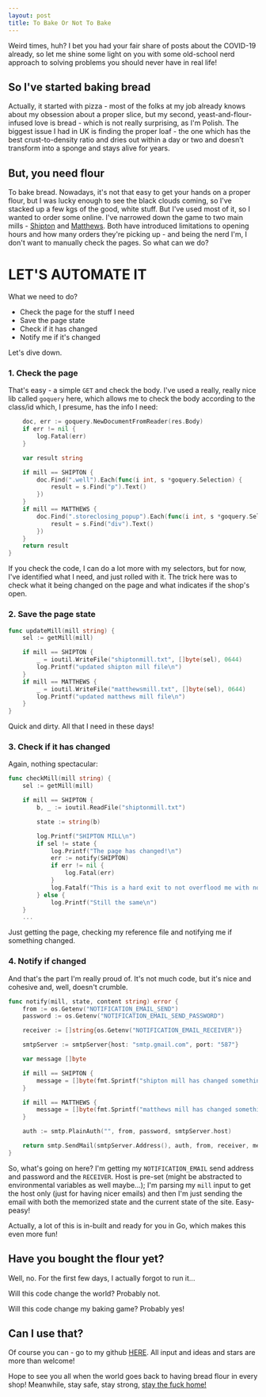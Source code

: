 ```yaml
---
layout: post
title: To Bake Or Not To Bake
---
```


Weird times, huh? I bet you had your fair share of posts about the COVID-19 already, so let me shine some light on you with some old-school nerd approach to solving problems you should never have in real life!

## So I've started baking bread

Actually, it started with pizza - most of the folks at my job already knows about my obsession about a proper slice, but my second, yeast-and-flour-infused love is bread - which is not really surprising, as I'm Polish. The biggest issue I had in UK is finding the proper loaf - the one which has the best crust-to-density ratio and dries out within a day or two and doesn't transform into a sponge and stays alive for years.

## But, you need flour

To bake bread. Nowadays, it's not that easy to get your hands on a proper flour, but I was lucky enough to see the black clouds coming, so I've stacked up a few kgs of the good, white stuff. But I've used most of it, so I wanted to order some online. I've narrowed down the game to two main mills - [Shipton](https://www.shipton-mill.com) and [Matthews](https://fwpmatthews.co.uk).
Both have introduced limitations to opening hours and how many orders they're picking up - and being the nerd I'm, I don't want to manually check the pages. So what can we do?

# LET'S AUTOMATE IT

What we need to do?

* Check the page for the stuff I need
* Save the page state
* Check if it has changed
* Notify me if it's changed

Let's dive down.

### 1. Check the page

That's easy - a simple `GET` and check the body. I've used a really, really nice lib called `goquery` here, which allows me to check the body according to the class/id which, I presume, has the info I need:

```go
	doc, err := goquery.NewDocumentFromReader(res.Body)
	if err != nil {
		log.Fatal(err)
	}

	var result string

	if mill == SHIPTON {
		doc.Find(".well").Each(func(i int, s *goquery.Selection) {
			result = s.Find("p").Text()
		})
	}
	if mill == MATTHEWS {
		doc.Find(".storeclosing_popup").Each(func(i int, s *goquery.Selection) {
			result = s.Find("div").Text()
		})
	}
	return result
}
```

If you check the code, I can do a lot more with my selectors, but for now, I've identified what I need, and just rolled with it. The trick here was to check what it being changed on the page and what indicates if the shop's open.

### 2. Save the page state

```go
func updateMill(mill string) {
	sel := getMill(mill)

	if mill == SHIPTON {
		_ = ioutil.WriteFile("shiptonmill.txt", []byte(sel), 0644)
		log.Printf("updated shipton mill file\n")
	}
	if mill == MATTHEWS {
		_ = ioutil.WriteFile("matthewsmill.txt", []byte(sel), 0644)
		log.Printf("updated matthews mill file\n")
	}
}
```

Quick and dirty. All that I need in these days!

### 3. Check if it has changed

Again, nothing spectacular:

```go
func checkMill(mill string) {
	sel := getMill(mill)

	if mill == SHIPTON {
		b, _ := ioutil.ReadFile("shiptonmill.txt")

		state := string(b)

		log.Printf("SHIPTON MILL\n")
		if sel != state {
			log.Printf("The page has changed!\n")
			err := notify(SHIPTON)
			if err != nil {
				log.Fatal(err)
			}
			log.Fatalf("This is a hard exit to not overflood me with notifications\n")
		} else {
			log.Printf("Still the same\n")
    }
    ...
```

Just getting the page, checking my reference file and notifying me if something changed.

### 4. Notify if changed

And that's the part I'm really proud of. It's not much code, but it's nice and cohesive and, well, doesn't crumble.

```go
func notify(mill, state, content string) error {
	from := os.Getenv("NOTIFICATION_EMAIL_SEND")
	password := os.Getenv("NOTIFICATION_EMAIL_SEND_PASSWORD")

	receiver := []string{os.Getenv("NOTIFICATION_EMAIL_RECEIVER")}

	smtpServer := smtpServer{host: "smtp.gmail.com", port: "587"}

	var message []byte

	if mill == SHIPTON {
		message = []byte(fmt.Sprintf("shipton mill has changed something!\n\npreviously: %v\nnow: %v\n", state, content))
	}

	if mill == MATTHEWS {
		message = []byte(fmt.Sprintf("matthews mill has changed something!\n\n%vpreviously: %v\nnow: %v\n", state, content))
	}

	auth := smtp.PlainAuth("", from, password, smtpServer.host)

	return smtp.SendMail(smtpServer.Address(), auth, from, receiver, message)
}
```

So, what's going on here? I'm getting my `NOTIFICATION_EMAIL` send address and password and the `RECEIVER`. Host is pre-set (might be abstracted to environmental variables as well maybe...); I'm parsing my `mill` input to get the host only (just for having nicer emails) and then I'm just sending the email with both the memorized state and the current state of the site. Easy-peasy!

Actually, a lot of this is in-built and ready for you in Go, which makes this even more fun!

## Have you bought the flour yet?

Well, no. For the first few days, I actually forgot to run it...

Will this code change the world? Probably not.

Will this code change my baking game? Probably yes!

## Can I use that?

Of course you can - go to my github [HERE](https://github.com/youshy/get-me-my-flour). All input and ideas and stars are more than welcome!

Hope to see you all when the world goes back to having bread flour in every shop! Meanwhile, stay safe, stay strong, [stay the fuck home!](https://staythefuckhome.com/)
